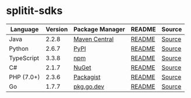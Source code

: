 # splitit-sdks

|Language|Version|Package Manager|README|Source|
|-|-|-|-|-|
|Java|2.2.8|[Maven Central](https://central.sonatype.com/artifact/com.konfigthis/splitit-web-java-sdk/2.2.8)|[README](https://github.com/konfig-dev/splitit-web-sdks/tree/main/java#readme)|[Source](https://github.com/konfig-dev/splitit-web-sdks/tree/main/java)|
|Python|2.6.7|[PyPI](https://pypi.org/project/splitit-web-python-sdk/2.6.7)|[README](https://github.com/konfig-dev/splitit-web-sdks/tree/main/python#readme)|[Source](https://github.com/konfig-dev/splitit-web-sdks/tree/main/python)|
|TypeScript|3.3.8|[npm](https://www.npmjs.com/package/splitit-web-typescript-sdk/v/3.3.8)|[README](https://github.com/konfig-dev/splitit-web-sdks/tree/main/typescript#readme)|[Source](https://github.com/konfig-dev/splitit-web-sdks/tree/main/typescript)|
|C#|2.1.7|[NuGet](https://nuget.org/packages/Splitit.Web.Net/2.1.7)|[README](https://github.com/konfig-dev/splitit-web-sdks/tree/main/csharp#readme)|[Source](https://github.com/konfig-dev/splitit-web-sdks/tree/main/csharp)|
|PHP (7.0+)|2.3.6|[Packagist](https://packagist.org/packages/konfig/splitit-web-php-sdk#2.3.6)|[README](https://github.com/konfig-dev/splitit-web-php-sdk#readme)|[Source](https://github.com/konfig-dev/splitit-web-php-sdk)|
|Go|1.7.7|[pkg.go.dev](https://pkg.go.dev/github.com/konfig-dev/splitit-web-sdks/go)|[README](https://github.com/konfig-dev/splitit-web-sdks/go#readme)|[Source](https://github.com/konfig-dev/splitit-web-sdks/go)|